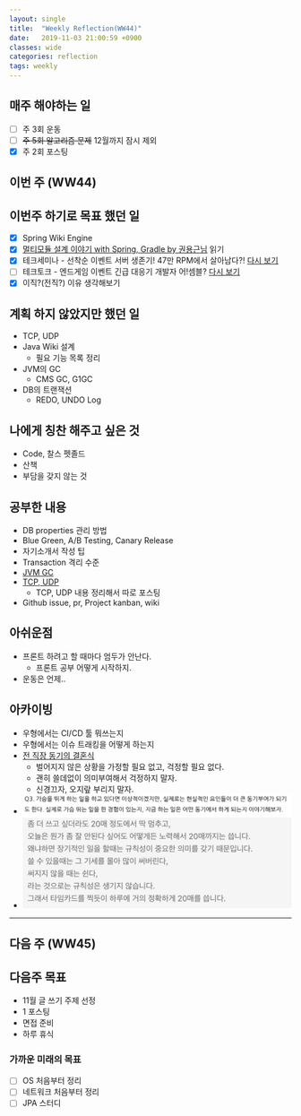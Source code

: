 ```yaml
---
layout: single
title:  "Weekly Reflection(WW44)"
date:   2019-11-03 21:00:59 +0900
classes: wide
categories: reflection
tags: weekly
---
```


## 매주 해야하는 일

- [ ] 주 3회 운동
- [ ] ~~주 5회 알고리즘 문제~~ 12월까지 잠시 제외
- [x] 주 2회 포스팅

## 이번 주 (WW44)

## 이번주 하기로 목표 했던 일

- [x] Spring Wiki Engine
- [x] [멀티모듈 설계 이야기 with Spring, Gradle by 권용근님](http://woowabros.github.io/study/2019/07/01/multi-module.html) 읽기
- [x] 테크세미나 - 선착순 이벤트 서버 생존기! 47만 RPM에서 살아남다?! [다시 보기](https://www.youtube.com/watch?v=MTSn93rNPPE&t=19s)
- [ ] 테크토크 - 엔드게임 이벤트 긴급 대응기 개발자 어!셈블? [다시 보기](https://www.youtube.com/watch?v=uWcn7omddxs)
- [x] 이직?(전직?) 이유 생각해보기

## 계획 하지 않았지만 했던 일

- TCP, UDP
- Java Wiki 설계
  - 필요 기능 목록 정리
- JVM의 GC
  - CMS GC, G1GC
- DB의 트랜잭션
  - REDO, UNDO Log

## 나에게 칭찬 해주고 싶은 것

- Code, 찰스 펫졸드
- 산책
- 부담을 갖지 않는 것

## 공부한 내용

- DB properties 관리 방법
- Blue Green, A/B Testing, Canary Release
- 자기소개서 작성 팁
- Transaction 격리 수준
- [JVM GC](https://smjeon.dev/etc/jvm-gc/)
- [TCP, UDP](https://smjeon.dev/etc/question-nov/)
  - TCP, UDP 내용 정리해서 따로 포스팅
- Github issue, pr, Project kanban, wiki

## 아쉬운점

- 프론트 하려고 할 때마다 엄두가 안난다.
  - 프론트 공부 어떻게 시작하지.
- 운동은 언제..

## 아카이빙

- 우형에서는 CI/CD 툴 뭐쓰는지
- 우형에서는 이슈 트래킹을 어떻게 하는지
- [전 직장 동기의 결혼식](https://brunch.co.kr/@kozzangnim/373)
  - 벌어지지 않은 상황을 가정할 필요 없고, 걱정할 필요 없다.
  - 괜히 쓸데없이 의미부여해서 걱정하지 말자.
  - 신경끄자, 오지랖 부리지 말자.
- ![Q3](/assets/img/reflection/q3.png)
- ![regularity](/assets/img/reflection/regularity.png)

---

## 다음 주 (WW45)

## 다음주 목표

- 11월 글 쓰기 주제 선정
- 1 포스팅
- 면접 준비
- 하루 휴식

### 가까운 미래의 목표

- [ ] OS 처음부터 정리
- [ ] 네트워크 처음부터 정리
- [ ] JPA 스터디
